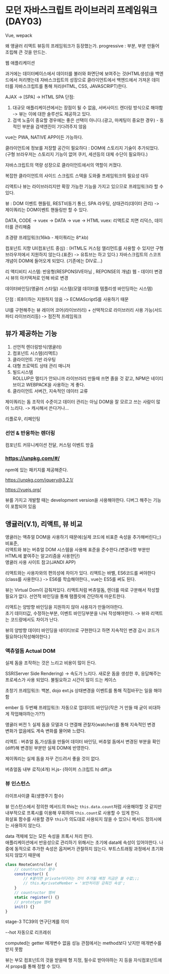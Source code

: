 # 모던 자바스크립트 라이브러리 프레임워크 (DAY03)

Vue, wepack

왜 앵귤러 리액트 뷰등의 프레임워크가 등장했는가.
progressive : 부분, 부분 만들어 조립해 큰 것을 만드는.

웹 애플리케이션

과거에는 데이터베이스에서 데이터를 불러와 화면단에 보여주는 것(HTML생성)을 백엔드에서 처리햇는데
자바스크립트의 성장으로 클라이언트에서 백엔드에서 가져온 데이터를 자바스크립트를 통해 처리(HTML, CSS, JAVASCRIPT)한다.

AJAX -> [SPA] -> HTML
SPA 단점: 
1. 대규모 애플리케이션에서는 장점이 될 수 없음, 서버사이드 렌더링 방식으로 해야함
-> 뷰는 이에 대한 솔루션도 제공하고 있다.
2. 검색 노출이 중요할 경우에는 좋은 선택이 아니다.(광고, 마케팅이 중요한 경우) - 동적인 부분을 검색엔진이 기다려주지 않음 

vue는 PWA, NATIVE APP이든 가능하다.

클라이언트에 정보를 저장할 공간이 필요하다 : DOM에 스토리지 기술이 추가되었다. (구형 브라우저는 스토리지 기능이 없어 쿠키, 세션등의 대체 수단이 필요하다.)

자바스크립트의 역량 성장으로 클라이언트에서의 역할이 커졌다.

복잡한 클라이언트의 사이드 스크립트 스택을 도와줄 프레임워크의 필요성 대두

리액트나 뷰는 라이브러리지만 확장 가능한 기능을 가지고 있으므로 프레임워크라 할 수 있다.

뷰 : DOM 이벤트 핸들링, REST비동기 통신, SPA 라우팅, 상태관리(데이터 관리) -> 제이쿼리는 DOM이벤트 핸들링만 할 수 있다.

DATA, CODE -> vuex -> DATA -> vue -> HTML
vuex: 리액트로 치면 리덕스, 데이터를 관리해줌

초경량 프레임워크(16kb - 제이쿼리는 8*.kb)

컴포넌트 지향 UI(컴포넌트 중심)
: (HTML도 커스텀 엘리먼트를 사용할 수 있지만 구형 브라우저에서 지원하지 않는다.(표준) -> 유튜브는 하고 있다.)
자바스크립트의 스코프 개념이 DOM에 들어오게 되었다.  (기존에는 DIV로...)

리 액티비티 시스템: 반응형(RESPONSIVE아님 , REPONSE의 개념) 웹 - 데이터 변경 시 뷰의 아키텍쳐로 인해 바로 변경

데이터바인딩(앵귤러 스타일) 시스템(모델 데이터를 템플리셍 바인딩하는 시스템)

단점 : IE8이하는 지원하지 않음 -> ECMAScript5를 사용하기 때문

UI를 구현해주는 뷰 레이어 코어(라이브러리) + 선택적으로 라이브러리 사용 가능(서드파티 라이브러리등) -> 점진적 프레임워크

## 뷰가 제공하는 기능
1. 선언적 렌더링방식(앵귤러)
1. 컴포넌트 시스템(리액트)
1. 클라이언트 기반 라우팅
1. 대형 프로텍트 상태 관리 매니저
1. 빌드시스템  
ROLLUP은 멀티가 안되니까 라이브러리 만들때 쓰면 졸을 것 같고, NPM은 네이티브이고 WEBPACK을 사용하는 게 좋다. 
1. 클라이언트 서버간, 지속적인 데이터 교류

제이쿼리는 돔 조작의 수준이고 데이터 관리는 아님
DOM을 잘 모르고 쓰는 사람이 많아 느리다. -> 캐시해서 쓴다거나...

리플로우, 리페인팅

### 선언 & 반응하는 렌더링

컴포넌트 커뮤니케이션 전달, 커스텀 이벤트 방출 


### https://unpkg.com/#/

npm에 있는 패키지를 제공해준다.

https://unpkg.com/jquery@3.2.1/

https://vuejs.org/

뷰를 가지고 개발할 때는 development version을 사용해야한다. 디버그 해주는 기능이 포함되어 있음

## 앵귤러(V.1), 리액트, 뷰 비교

앵귤러는 액츄얼 DOM을 사용하기 때문에(실제 코드에 비표준 속성을 추가해버린다;;) 비표준,  
리액트와 뷰는 버츄얼 DOM 시스템을 사용해 표준을 준수한다.(변경사항 부분만 HTML에 붙여주는 알고리즘을 사용한단)  
앵귤러 사용 사이트 참고(JANDI APP)

리액트와는 사용자와의 편의성에 차이가 있다.
리액트는 바벨, ES6코드를 써야한다(class를 사용한다.) -> ES6를 학습해야한다., vue는 ES5를 써도 된다.

뷰는 Virtual Dom이 감춰져있다. 리액트처럼 버츄얼돔, 렌더를 따로 구분해서 작성할 필요가 없다.
선언적 바인딩을 통해 탬플릿에 간단하게 마운트한다.

리액트는 양방향 바인딩을 지원하지 않아 사용자가 만들어야한다.  
초기 데이터값, 수정하는부분, 이벤트 바인딩부분을 나눠 작성해야한다. -> 뷰와 리액트는 코드량에서도 차이가 난다.

뷰의 양방향 데이터 바인딩을 네이티브로 구현한다고 하면 지속적인 변경 감시 코드가 필요하다(작성해야한다.)

### 액츄얼돔 Actual DOM

실제 돔을 조작하는 것은 느리고 비용이 많이 든다.

SSR(Server Side Rendering) -> 속도가 느리다. 새로운 돔을 생성한 후, 응답해주는 프로세스가 사용 되었다.
불필요하고 시간이 많이 드는 케이스

초창기 프레임워크: 백본, dojo ext.js
상태변경을 이벤트를 통해 직접바꾸는 일을 해야함 

ember 등 두번째 프레임워크: 
자동으로 업데이트 바인딩(작은 거 만들 때 굳이 비대하게 작업해야하는가??)

앵귤러 버전 1:
실제 돔을 모델과 다 연결해 관찰자(watcher)를 통해 지속적인 변경  
변화가 없음에도 계속 변화를 물어봐 느렸다.

리액트 : 
버츄얼 돔,가상돔을 만들어 데이터 바인딩, 버츄얼 돔에서 변경된 부분을 확인(diff)해 변경된 부분만 실제 DOM에 반영한다.

제이쿼리는 실제 돔을 자꾸 건드려서 좋을 것이 없다.

버츄얼돔 내부 로직(4개)
H.js- (하이퍼 스크립트 h)
diff.js


### 뷰 인스턴스

라이프사이클 훅(생명주기 함수)

뷰 인스턴스에서 정의한 메서드의 this는 `this.data.count`처럼 사용해야할 것 같지만 내부적으로 프록시를 이용해 우회하여 `this.count`로 사용할 수 있게 한다.  
화살표 함수를 사용할 경우 `this`가 의도대로 사용되지 않을 수 있으니 메서드 정의시에는 사용하지 않는다.

data 객체에 있는 모든 속성을 프록시 처리 한다.  
애플리케이션에서 반응성으로 관리하기 위해서는 초기에 data에 속성이 있어야한다.
나중에 동적으로 추가한 속성은 옵저버가 관찰하지 않는다. 부트스트래핑 과정에서 초기화되지 않았기 때문에



```javascript
class RmoteController {
    // countructor 함수
    constructor() {
        // #붙이면 private이다라는 것이 추가될 예정 지금은 쓸 수없;;;
        // this.#privateMember = '보안처리된 감춰진 속성';
    }
    // countructor 멤버
    static register() {}
    // prototype 멤버
    init() {}
}
```

stage-3 TC39의 연구단계를 의미

--hot 자동으로 리프레쉬

computed는 getter 매개변수 없음 성능 관점에서는 method보다 낫지만 매개변수를 받지 못함 

뷰는 부모 컴포넌트의 것을 받을때 형 지정, 필수로 받아야하는 지 등을 자식컴포넌트에서 props를 통해 정할 수 있다.
